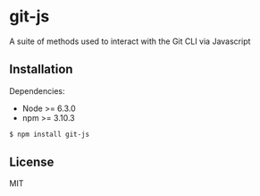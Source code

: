 # git-js

A suite of methods used to interact with the Git CLI via Javascript

## Installation

Dependencies:

- Node >= 6.3.0
- npm >= 3.10.3

```bash
$ npm install git-js
```

## License

MIT

